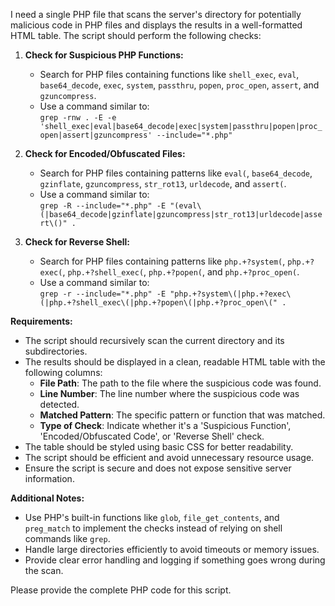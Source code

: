 I need a single PHP file that scans the server's directory for potentially malicious code in PHP files and displays the results in a well-formatted HTML table. The script should perform the following checks:

1. **Check for Suspicious PHP Functions:**
   - Search for PHP files containing functions like `shell_exec`, `eval`, `base64_decode`, `exec`, `system`, `passthru`, `popen`, `proc_open`, `assert`, and `gzuncompress`.
   - Use a command similar to:  
     `grep -rnw . -E -e 'shell_exec|eval|base64_decode|exec|system|passthru|popen|proc_open|assert|gzuncompress' --include="*.php"`

2. **Check for Encoded/Obfuscated Files:**
   - Search for PHP files containing patterns like `eval(`, `base64_decode`, `gzinflate`, `gzuncompress`, `str_rot13`, `urldecode`, and `assert(`.
   - Use a command similar to:  
     `grep -R --include="*.php" -E "(eval\(|base64_decode|gzinflate|gzuncompress|str_rot13|urldecode|assert\()" .`

3. **Check for Reverse Shell:**
   - Search for PHP files containing patterns like `php.+?system(`, `php.+?exec(`, `php.+?shell_exec(`, `php.+?popen(`, and `php.+?proc_open(`.
   - Use a command similar to:  
     `grep -r --include="*.php" -E "php.+?system\(|php.+?exec\(|php.+?shell_exec\(|php.+?popen\(|php.+?proc_open\(" .`

**Requirements:**
- The script should recursively scan the current directory and its subdirectories.
- The results should be displayed in a clean, readable HTML table with the following columns:
  - **File Path**: The path to the file where the suspicious code was found.
  - **Line Number**: The line number where the suspicious code was detected.
  - **Matched Pattern**: The specific pattern or function that was matched.
  - **Type of Check**: Indicate whether it's a 'Suspicious Function', 'Encoded/Obfuscated Code', or 'Reverse Shell' check.
- The table should be styled using basic CSS for better readability.
- The script should be efficient and avoid unnecessary resource usage.
- Ensure the script is secure and does not expose sensitive server information.

**Additional Notes:**
- Use PHP's built-in functions like `glob`, `file_get_contents`, and `preg_match` to implement the checks instead of relying on shell commands like `grep`.
- Handle large directories efficiently to avoid timeouts or memory issues.
- Provide clear error handling and logging if something goes wrong during the scan.

Please provide the complete PHP code for this script.
